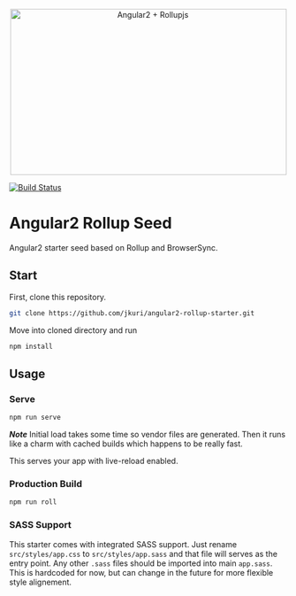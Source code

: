 <p align="center">
  <img src="https://cloud.githubusercontent.com/assets/1796022/18214723/88e68946-714e-11e6-9f46-cc9113454222.png" alt="Angular2 + Rollupjs" width="500px" height="300px">
</p>

[![Build Status](https://travis-ci.org/jkuri/angular2-rollup-starter.svg?branch=master)](https://travis-ci.org/jkuri/angular2-rollup-starter)

# Angular2 Rollup Seed

Angular2 starter seed based on Rollup and BrowserSync. 

## Start

First, clone this repository.

```sh
git clone https://github.com/jkuri/angular2-rollup-starter.git
```

Move into cloned directory and run 

```sh
npm install
```

## Usage

### Serve

```sh
npm run serve
```

***Note*** Initial load takes some time so vendor files are generated. 
Then it runs like a charm with cached builds which happens to be really fast.

This serves your app with live-reload enabled.

### Production Build

```sh
npm run roll
```

### 

### SASS Support

This starter comes with integrated SASS support. Just rename `src/styles/app.css` to `src/styles/app.sass` 
and that file will serves as the entry point. Any other `.sass` files should be imported into main `app.sass`.
This is hardcoded for now, but can change in the future for more flexible style alignement.

